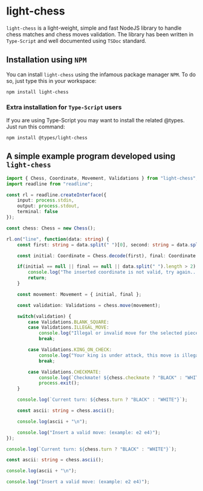 # light-chess
`light-chess` is a light-weight, simple and fast NodeJS library to handle chess matches and chess moves validation. The library has been written in `Type-Script` and well documented using `TSDoc` standard.

## Installation using `NPM`
You can install `light-chess` using the infamous package manager `NPM`.
To do so, just type this in your workspace:
```
npm install light-chess
```
### Extra installation for `Type-Script` users
If you are using Type-Script you may want to install the related @types.
Just run this command:
```
npm install @types/light-chess
```

## A simple example program developed using `light-chess`
```typescript
import { Chess, Coordinate, Movement, Validations } from "light-chess";
import readline from "readline";

const rl = readline.createInterface({
    input: process.stdin,
    output: process.stdout,
    terminal: false
});

const chess: Chess = new Chess();

rl.on("line", function(data: string) {
    const first: string = data.split(" ")[0], second: string = data.split(" ")[1];

    const initial: Coordinate = Chess.decode(first), final: Coordinate = Chess.decode(second);

    if(initial == null || final == null || data.split(" ").length > 2) {
        console.log("The inserted coordinate is not valid, try again...\n");
        return;
    }

    const movement: Movement = { initial, final };

    const validation: Validations = chess.move(movement);

    switch(validation) {
        case Validations.BLANK_SQUARE:
        case Validations.ILLEGAL_MOVE:
            console.log("Illegal or invalid move for the selected piece\n");
            break;

        case Validations.KING_ON_CHECK:
            console.log("Your king is under attack, this move is illegal\n");
            break;

        case Validations.CHECKMATE:
            console.log(`Checkmate! ${chess.checkmate ? "BLACK" : "WHITE"} wins the match\n`);
            process.exit();
    }

    console.log(`Current turn: ${chess.turn ? "BLACK" : "WHITE"}`);

    const ascii: string = chess.ascii();

    console.log(ascii + "\n");

    console.log("Insert a valid move: (example: e2 e4)");
});

console.log(`Current turn: ${chess.turn ? "BLACK" : "WHITE"}`);

const ascii: string = chess.ascii();

console.log(ascii + "\n");

console.log("Insert a valid move: (example: e2 e4)");
```